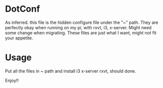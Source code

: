 DotConf
=

As inferred. this file is the hidden configure file under the "~" path.
They are perfectly okay when running on my pi, with rxvt, i3, x-server.
Might need some change when migrating. These files are just what I want, 
might not fit your appetite.

Usage
=
Put all the files in ~ path and install i3 x-server rxvt, should done.

Enjoy!!
